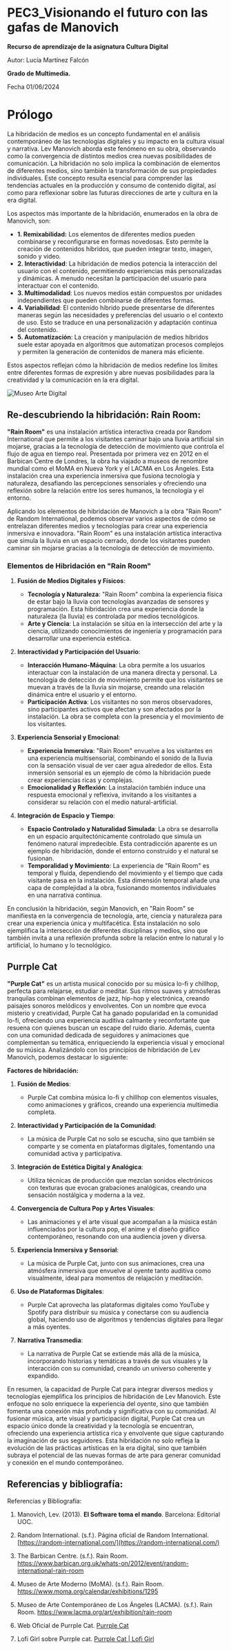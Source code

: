 # PEC3_Visionando el futuro con las gafas de Manovich
**Recurso de aprendizaje de la asignatura Cultura Digital**



Autor: Lucía Martínez Falcón



**Grado de Multimedia.**



Fecha 01/06/2024


# Prólogo

La hibridación de medios es un concepto fundamental en el análisis contemporáneo de las tecnologías digitales y su impacto en la cultura visual y narrativa. Lev Manovich aborda este fenómeno en su obra, observando como la convergencia de distintos medios crea nuevas posibilidades de comunicación. 
La hibridación no solo implica la combinación de elementos de diferentes medios, sino también la transformación de sus propiedades individuales. Este concepto resulta esencial para comprender las tendencias actuales en la producción y consumo de contenido digital, así como para reflexionar sobre las futuras direcciones de arte y cultura en la era digital.

Los aspectos más importante de la hibridación, enumerados en la obra de Manovich, son:

- **1. Remixabilidad:** Los elementos de diferentes medios pueden combinarse y reconfigurarse en formas novedosas. Esto permite la creación de contenidos híbridos, que pueden integrar texto, imagen, sonido y video.
- **2. Interactividad**: La hibridación de medios potencia la interacción del usuario con el contenido, permitiendo experiencias más personalizadas y dinámicas. A menudo necesitan la participación del usuario para interactuar con el contenido.
- **3. Multimodalidad**: Los nuevos medios están compuestos por unidades independientes que pueden combinarse de diferentes formas.
- **4. Variabilidad**: El contenido híbrido puede presentarse de diferentes maneras según las necesidades y preferencias del usuario o el contexto de uso. Esto se traduce en una personalización y adaptación continua del contenido.
- **5. Automatización**: La creación y manipulación de medios híbridos suele estar apoyada en algoritmos que automatizan procesos complejos y permiten la generación de contenidos de manera más eficiente.

Estos aspectos reflejan cómo la hibridación de medios redefine los límites entre diferentes formas de expresión y abre nuevas posibilidades para la creatividad y la comunicación en la era digital.

![Museo Arte Digital](https://github.com/luciamrtinezz/PEC3_Manovich_Reloaded/blob/main/5fa43edd2c717.jpeg)

## Re-descubriendo la hibridación: Rain Room:
**"Rain Room"** es una instalación artística interactiva creada por Random International que permite a los visitantes caminar bajo una lluvia artificial sin mojarse, gracias a la tecnología de detección de movimiento que controla el flujo de agua en tiempo real. Presentada por primera vez en 2012 en el Barbican Centre de Londres, la obra ha viajado a museos de renombre mundial como el MoMA en Nueva York y el LACMA en Los Ángeles. Esta instalación crea una experiencia inmersiva que fusiona tecnología y naturaleza, desafiando las percepciones sensoriales y ofreciendo una reflexión sobre la relación entre los seres humanos, la tecnología y el entorno. 

Aplicando los elementos de hibridación de Manovich a la obra "Rain Room" de Random International, podemos observar varios aspectos de cómo se entrelazan diferentes medios y tecnologías para crear una experiencia inmersiva e innovadora. "Rain Room" es una instalación artística interactiva que simula la lluvia en un espacio cerrado, donde los visitantes pueden caminar sin mojarse gracias a la tecnología de detección de movimiento.

### Elementos de Hibridación en "Rain Room"

1.  **Fusión de Medios Digitales y Físicos**:
    
    -   **Tecnología y Naturaleza**: "Rain Room" combina la experiencia física de estar bajo la lluvia con tecnologías avanzadas de sensores y programación. Esta hibridación crea una experiencia donde la naturaleza (la lluvia) es controlada por medios tecnológicos.
    -   **Arte y Ciencia**: La instalación se sitúa en la intersección del arte y la ciencia, utilizando conocimientos de ingeniería y programación para desarrollar una experiencia estética.
2.  **Interactividad y Participación del Usuario**:
    
    -   **Interacción Humano-Máquina**: La obra permite a los usuarios interactuar con la instalación de una manera directa y personal. La tecnología de detección de movimiento permite que los visitantes se muevan a través de la lluvia sin mojarse, creando una relación dinámica entre el usuario y el entorno.
    -   **Participación Activa**: Los visitantes no son meros observadores, sino participantes activos que afectan y son afectados por la instalación. La obra se completa con la presencia y el movimiento de los visitantes.
3.  **Experiencia Sensorial y Emocional**:
    
    -   **Experiencia Inmersiva**: "Rain Room" envuelve a los visitantes en una experiencia multisensorial, combinando el sonido de la lluvia con la sensación visual de ver caer agua alrededor de ellos. Esta inmersión sensorial es un ejemplo de cómo la hibridación puede crear experiencias ricas y complejas.
    -   **Emocionalidad y Reflexión**: La instalación también induce una respuesta emocional y reflexiva, invitando a los visitantes a considerar su relación con el medio natural-artificial.
4.  **Integración de Espacio y Tiempo**:
    
    -   **Espacio Controlado y Naturalidad Simulada**: La obra se desarrolla en un espacio arquitectónicamente controlado que simula un fenómeno natural impredecible. Esta contradicción aparente es un ejemplo de hibridación, donde el entorno construido y el natural se fusionan.
    -   **Temporalidad y Movimiento**: La experiencia de "Rain Room" es temporal y fluida, dependiendo del movimiento y el tiempo que cada visitante pasa en la instalación. Esta dimensión temporal añade una capa de complejidad a la obra, fusionando momentos individuales en una narrativa continua.
 
En conclusión la hibridación, según Manovich, en "Rain Room" se manifiesta en la convergencia de tecnología, arte, ciencia y naturaleza para crear una experiencia única y multifacética. Esta instalación no solo ejemplifica la intersección de diferentes disciplinas y medios, sino que también invita a una reflexión profunda sobre la relación entre lo natural y lo artificial, lo humano y lo tecnológico.

## Purrple Cat
**"Purple Cat"** es un artista musical conocido por su música lo-fi y chillhop, perfecta para relajarse, estudiar o meditar. Sus ritmos suaves y atmósferas tranquilas combinan elementos de jazz, hip-hop y electrónica, creando paisajes sonoros melódicos y envolventes. Con un nombre que evoca misterio y creatividad, Purple Cat ha ganado popularidad en la comunidad lo-fi, ofreciendo una experiencia auditiva calmante y reconfortante que resuena con quienes buscan un escape del ruido diario. Además, cuenta con una comunidad dedicada de seguidores y animaciones que complementan su temática, enriqueciendo la experiencia visual y emocional de su música.
Analizándolo con los principios de hibridación de Lev Manovich, podemos destacar lo siguiente:


**Factores de hibridación:**

1.  **Fusión de Medios**:
    
    -   Purple Cat combina música lo-fi y chillhop con elementos visuales, como animaciones y gráficos, creando una experiencia multimedia completa.
2.  **Interactividad y Participación de la Comunidad**:
    
    -   La música de Purple Cat no solo se escucha, sino que también se comparte y se comenta en plataformas digitales, fomentando una comunidad activa y participativa.
3.  **Integración de Estética Digital y Analógica**:
    
    -   Utiliza técnicas de producción que mezclan sonidos electrónicos con texturas que evocan grabaciones analógicas, creando una sensación nostálgica y moderna a la vez.
4.  **Convergencia de Cultura Pop y Artes Visuales**:
    
    -   Las animaciones y el arte visual que acompañan a la música están influenciados por la cultura pop, el anime y el diseño gráfico contemporáneo, resonando con una audiencia joven y diversa.
5.  **Experiencia Inmersiva y Sensorial**:
    
    -   La música de Purple Cat, junto con sus animaciones, crea una atmósfera inmersiva que envuelve al oyente tanto auditiva como visualmente, ideal para momentos de relajación y meditación.
6.  **Uso de Plataformas Digitales**:
    
    -   Purple Cat aprovecha las plataformas digitales como YouTube y Spotify para distribuir su música y conectarse con su audiencia global, haciendo uso de algoritmos y tendencias digitales para llegar a más oyentes.
7.  **Narrativa Transmedia**:
    
    -   La narrativa de Purple Cat se extiende más allá de la música, incorporando historias y temáticas a través de sus visuales y la interacción con su comunidad, creando un universo coherente y expandido.

En resumen, la capacidad de Purple Cat para integrar diversos medios y tecnologías ejemplifica los principios de hibridación de Lev Manovich. Este enfoque no solo enriquece la experiencia del oyente, sino que también fomenta una conexión más profunda y significativa con su comunidad. Al fusionar música, arte visual y participación digital, Purple Cat crea un espacio único donde la creatividad y la tecnología se encuentran, ofreciendo una experiencia artística rica y envolvente que sigue capturando la imaginación de sus seguidores. Esta hibridación no solo refleja la evolución de las prácticas artísticas en la era digital, sino que también subraya el potencial de las nuevas formas de arte para generar comunidad y conexión en el mundo contemporáneo.



## Referencias y bibliografía:
Referencias y Bibliografía:

1. Manovich, Lev. (2013).  **El Software toma el mando**. Barcelona: Editorial UOC. 
2. Random International. (s.f.). Página oficial de Random International. [https://random-international.com/](https://random-international.com/)
3.  The Barbican Centre. (s.f.). Rain Room. https://www.barbican.org.uk/whats-on/2012/event/random-international-rain-room
    
4.  Museo de Arte Moderno (MoMA). (s.f.). Rain Room. https://www.moma.org/calendar/exhibitions/1295
    
5.  Museo de Arte Contemporáneo de Los Ángeles (LACMA). (s.f.). Rain Room. https://www.lacma.org/art/exhibition/rain-room
6. Web Oficial de Purrple Cat. [Purrple Cat](https://purrplecat.com/)
7. Lofi Girl sobre Purrple cat. [Purrple Cat | Lofi Girl](https://lofigirl.com/artists/purrple-cat/)
